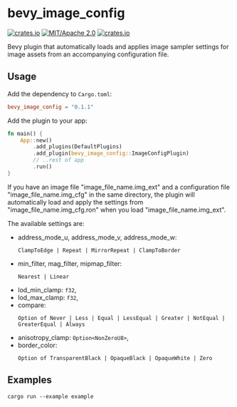 # bevy_image_config

[![crates.io](https://img.shields.io/crates/v/bevy_image_config)](https://crates.io/crates/bevy_image_config)
[![MIT/Apache 2.0](https://img.shields.io/badge/license-MIT%2FApache-blue.svg)](https://github.com/ickshonpe/bevy_image_config)
[![crates.io](https://img.shields.io/crates/d/bevy_image_config)](https://crates.io/crates/bevy_image_config)

Bevy plugin that automatically loads and applies image sampler settings for image assets from an accompanying configuration file.

## Usage

Add the dependency to `Cargo.toml`:

```toml
bevy_image_config = "0.1.1"
```

Add the plugin to your app:

```rust
fn main() {
    App::new()
        .add_plugins(DefaultPlugins)
        .add_plugin(bevy_image_config::ImageConfigPlugin)
        // ..rest of app
        .run()
}
```
If you have an image file "image_file_name.img_ext" and a configuration file "image_file_name.img_cfg" in the same directory, the plugin will automatically load and apply the settings from "image_file_name.img_cfg.ron" when you load "image_file_name.img_ext".

The available settings are:

* address_mode_u, address_mode_v, address_mode_w:
    ```
    ClampToEdge | Repeat | MirrorRepeat | ClampToBorder
    ```
* min_filter, mag_filter, mipmap_filter: 
    ``` 
    Nearest | Linear 
    ```
* lod_min_clamp: `f32`,
* lod_max_clamp: `f32`,
* compare:
    ```
    Option of Never | Less | Equal | LessEqual | Greater | NotEqual | GreaterEqual | Always
    ```
* anisotropy_clamp: `Option<NonZeroU8>`,
* border_color: 
    ```
    Option of TransparentBlack | OpaqueBlack | OpaqueWhite | Zero
    ```

## Examples

```
cargo run --example example
```
